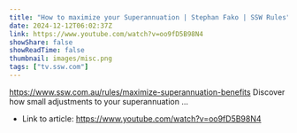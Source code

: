 ```yaml
---
title: "How to maximize your Superannuation | Stephan Fako | SSW Rules"
date: 2024-12-12T06:02:37Z
link: https://www.youtube.com/watch?v=oo9fD5B98N4
showShare: false
showReadTime: false
thumbnail: images/misc.png
tags: ["tv.ssw.com"]
---
```

https://www.ssw.com.au/rules/maximize-superannuation-benefits Discover how small adjustments to your superannuation ...

- Link to article: https://www.youtube.com/watch?v=oo9fD5B98N4